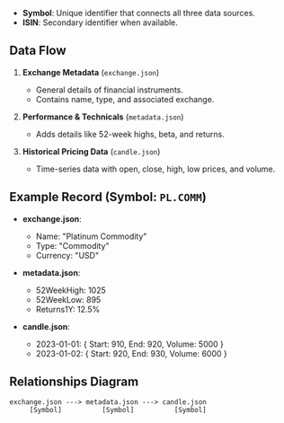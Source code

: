 - **Symbol**: Unique identifier that connects all three data sources.
- **ISIN**: Secondary identifier when available.

## Data Flow

1. **Exchange Metadata** (`exchange.json`)

   - General details of financial instruments.
   - Contains name, type, and associated exchange.

2. **Performance & Technicals** (`metadata.json`)

   - Adds details like 52-week highs, beta, and returns.

3. **Historical Pricing Data** (`candle.json`)
   - Time-series data with open, close, high, low prices, and volume.

## Example Record (Symbol: `PL.COMM`)

- **exchange.json**:

  - Name: "Platinum Commodity"
  - Type: "Commodity"
  - Currency: "USD"

- **metadata.json**:

  - 52WeekHigh: 1025
  - 52WeekLow: 895
  - Returns1Y: 12.5%

- **candle.json**:
  - 2023-01-01: { Start: 910, End: 920, Volume: 5000 }
  - 2023-01-02: { Start: 920, End: 930, Volume: 6000 }

## Relationships Diagram

```
exchange.json ---> metadata.json ---> candle.json
     [Symbol]          [Symbol]          [Symbol]
```
